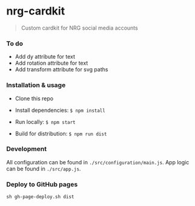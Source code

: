 # nrg-cardkit

> Custom cardkit for NRG social media accounts

### To do

- Add dy attribute for text
- Add rotation attribute for text
- Add transform attribute for svg paths

### Installation & usage

- Clone this repo
- Install dependencies: `$ npm install`

- Run locally: `$ npm start`
- Build for distribution: `$ npm run dist`

### Development

All configuration can be found in `./src/configuration/main.js`. App logic can be found in `./src/app.js`.

### Deploy to GitHub pages 

	sh gh-page-deploy.sh dist